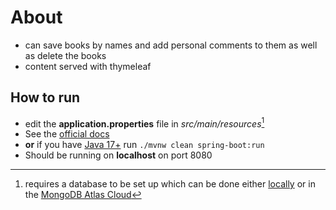 # About
- can save books by names and add personal comments to them as well as delete the books
- content served with thymeleaf

## How to run
- edit the **application.properties** file in *src/main/resources*[^1]
- See the [official docs](https://docs.spring.io/spring-boot/docs/1.5.16.RELEASE/reference/html/using-boot-running-your-application.html)
- **or** if you have [Java 17+](https://www.oracle.com/java/technologies/downloads/#java17) run `./mvnw clean spring-boot:run`
- Should be running on **localhost** on port 8080

[^1]: requires a database to be set up which can be done either [locally](https://www.prisma.io/dataguide/mongodb/setting-up-a-local-mongodb-database) or in the [MongoDB Atlas Cloud](https://www.mongodb.com/docs/atlas/getting-started/)
